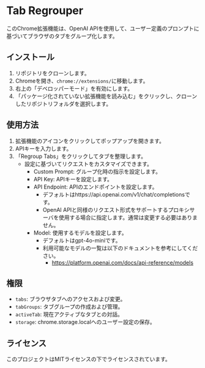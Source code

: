 # Tab Regrouper

このChrome拡張機能は、OpenAI APIを使用して、ユーザー定義のプロンプトに基づいてブラウザのタブをグループ化します。

## インストール

1. リポジトリをクローンします。
2. Chromeを開き、`chrome://extensions/`に移動します。
3. 右上の「デベロッパーモード」を有効にします。
4. 「パッケージ化されていない拡張機能を読み込む」をクリックし、クローンしたリポジトリフォルダを選択します。

## 使用方法

1. 拡張機能のアイコンをクリックしてポップアップを開きます。
2. APIキーを入力します。
3. 「Regroup Tabs」をクリックしてタブを整理します。
   - 設定に基づいてリクエストをカスタマイズできます。
     - Custom Prompt: グループ化時の指示を設定します。 
     - API Key: APIキーを設定します。
     - API Endpoint: APIのエンドポイントを設定します。
       - デフォルトはhttps://api.openai.com/v1/chat/completionsです。
       - OpenAI APIと同様のリクエスト形式をサポートするプロキシサーバを使用する場合に指定します。通常は変更する必要はありません。
     - Model: 使用するモデルを設定します。
       - デフォルトはgpt-4o-miniです。
       - 利用可能なモデルの一覧は以下のドキュメントを参考にしてください。
         - https://platform.openai.com/docs/api-reference/models

## 権限

- `tabs`: ブラウザタブへのアクセスおよび変更。
- `tabGroups`: タブグループの作成および管理。
- `activeTab`: 現在アクティブなタブとの対話。
- `storage`: chrome.storage.localへのユーザー設定の保存。

## ライセンス

このプロジェクトはMITライセンスの下でライセンスされています。
